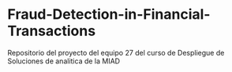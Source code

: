 # Fraud-Detection-in-Financial-Transactions
Repositorio del proyecto del equipo 27 del curso de Despliegue de Soluciones de analitica de la MIAD
